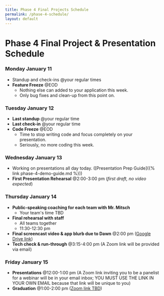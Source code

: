 ```yaml
---
title: Phase 4 Final Projects Schedule
permalink: /phase-4-schedule/
layout: default
---
```


# Phase 4 Final Project & Presentation Schedule

### Monday January 11

- Standup and check-ins @your regular times
- **Feature Freeze** @EOD
  - Nothing else can added to your application this week.
  - Only bug fixes and clean-up from this point on.

### Tuesday January 12

- **Last standup** @your regular time
- **Last check-in** @your regular time
- **Code Freeze** @EOD
  - Time to stop writing code and focus completely on your presentation.
  - Seriously, no more coding this week.

### Wednesday January 13

- Working on presentations all day today. ([Presentation Prep Guide]({% link phase-4-demo-guide.md %}))
- **First Presentation Rehearsal** @2:00-3:00 pm (_first draft, no video expected_)

### Thursday January 14

- **Public-speaking coaching for each team with Mr. Mitsch**
  - Your team's time TBD
- **Final rehearsal with staff**
  - All teams together
  - 11:30-12:30 pm
- **Final screencast video & app blurb due to Dawn** @2:00 pm ([Google Drive link](https://drive.google.com/drive/folders/1yqX2wikhrrZ5c1s3pL_LqxHe2a_Ijb9V?usp=sharing))
- **Tech check & run-through** @3:15-4:00 pm (A Zoom link will be provided via email)

### Friday January 15

- **Presentations** @12:00-1:00 pm (A Zoom link inviting you to be a panelist for a webinar will be in your email inbox; YOU MUST USE THE LINK IN YOUR OWN EMAIL because that link will be unique to you)
- **Graduation** @1:00-2:00 pm ([Zoom link TBD]())

